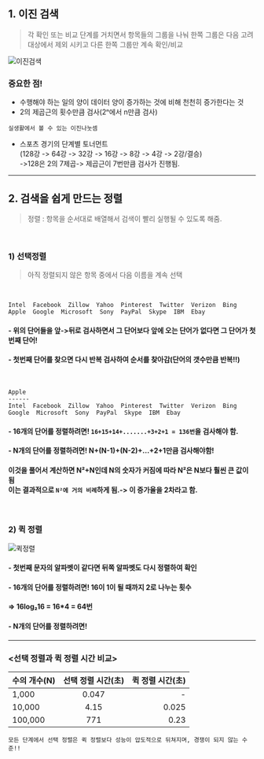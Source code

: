 ## 1. 이진 검색
> 각 확인 또는 비교 단계를 거치면서 항목들의 그룹을 나눠 한쪽 그룹은 다음 고려 대상에서 제외 시키고 다른 한쪽 그룹만 계속 확인/비교


![이진검색](https://user-images.githubusercontent.com/107025988/182199129-546a733e-4907-4988-b605-5695c886bb7a.jpg)

### 중요한 점!
- 수행해야 하는 일의 양이 데이터 양이 증가하는 것에 비해 천천히 증가한다는 것
- 2의 제곱근의 횟수만큼 검사(2ⁿ에서 n만큼 검사)

`실생활에서 볼 수 있는 이진나눗셈`
- 스포츠 경기의 단계별 토너먼트<br>
(128강 -> 64강 -> 32강 -> 16강 -> 8강 -> 4강 -> 2강/결승)<br> 
->128은 2의 7제곱-> 제곱근이 7번만큼 검사가 진행됨.

---

## 2. 검색을 쉽게 만드는 정렬
> 정렬 : 항목을 순서대로 배열해서 검색이 빨리 실행될 수 있도록 해줌.

<br>

### 1) 선택정렬
 > 아직 정렬되지 않은 항목 중에서 다음 이름을 계속 선택

<br>

```
Intel  Facebook  Zillow  Yahoo  Pinterest  Twitter  Verizon  Bing
Apple  Google  Microsoft  Sony  PayPal  Skype  IBM  Ebay
``` 
#### - 위의 단어들을 앞->뒤로 검사하면서 그 단어보다 앞에 오는 단어가 없다면 그 단어가 첫번째 단어!
#### - 첫번째 단어를 찾으면 다시 반복 검사하여 순서를 찾아감(단어의 갯수만큼 반복!!)
<br>

```
Apple
------
Intel  Facebook  Zillow  Yahoo  Pinterest  Twitter  Verizon  Bing
Google  Microsoft  Sony  PayPal  Skype  IBM  Ebay
```
#### - 16개의 단어를 정렬하려면! `16+15+14+.......+3+2+1 = 136번`을 검사해야 함.
#### - N개의 단어를 정렬하려면! N+(N-1)+(N-2)+...+2+1만큼 검사해야함!
####  이것을 풀어서 계산하면 N²+N인데 N의 숫자가 커짐에 따라 N²은 N보다 훨씬 큰 값이 됨<br> 이는 결과적으로 `N²에 거의 비례`하게 됨.-> 이 증가율을 2차라고 함.


<br>


### 2) 퀵 정렬
![퀵정렬](https://user-images.githubusercontent.com/107025988/182274553-71a8d46e-1198-4970-b455-5e9dfdd3cab1.jpg)

#### - 첫번째 문자의 알파벳이 같다면 뒤쪽 알파벳도 다시 정렬하여 확인
#### - 16개의 단어를 정렬하려면! 16이 1이 될 때까지 2로 나누는 횟수
#### => 16log₂16 = 16*4 = 64번
#### - N개의 단어를 정렬하려면! 
---
### <선택 정렬과 퀵 정렬 시간 비교>
|수의 개수(N)|선택 정렬 시간(초)|퀵 정렬 시간(초)|
|---|:---:|---:|
|1,000|0.047|-|
|10,000|4.15|0.025|
|100,000|771|0.23|

`모든 단계에서 선택 정렬은 퀵 정렬보다 성능이 압도적으로 뒤쳐지며, 경쟁이 되지 않는 수준!!`

